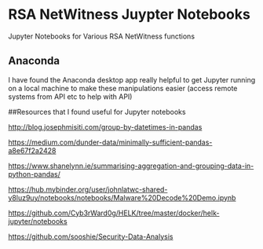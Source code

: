 # RSA NetWitness Juypter Notebooks
Jupyter Notebooks for Various RSA NetWitness functions

## Anaconda
I have found the Anaconda desktop app really helpful to get Jupyter running on a local machine to make these manipulations easier (access remote systems from API etc to help with API)

##Resources that I found useful for Jupyter notebooks

http://blog.josephmisiti.com/group-by-datetimes-in-pandas

https://medium.com/dunder-data/minimally-sufficient-pandas-a8e67f2a2428

https://www.shanelynn.ie/summarising-aggregation-and-grouping-data-in-python-pandas/

https://hub.mybinder.org/user/johnlatwc-shared-y8luz9uy/notebooks/notebooks/Malware%20Decode%20Demo.ipynb

https://github.com/Cyb3rWard0g/HELK/tree/master/docker/helk-jupyter/notebooks

https://github.com/sooshie/Security-Data-Analysis
